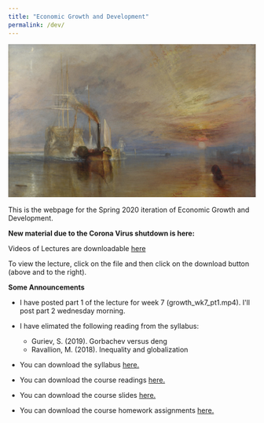 ```yaml
---
title: "Economic Growth and Development"
permalink: /dev/
---
```


![fighting_temaraire](/assets/images/fighting_temaraire.png)

This is the webpage for the Spring 2020 iteration of Economic Growth and Development.

**New material due to the Corona Virus shutdown is here:**

Videos of Lectures are downloadable [here](https://github.com/noeldjohnson/Economic-Growth-and-Development-Lectures/tree/80d6b93c138a013d6379a62d2cbe79e6505c48a7)

To view the lecture, click on the file and then click on the download button (above and to the right).

**Some Announcements**

* I have posted part 1 of the lecture for week 7 (growth_wk7_pt1.mp4). I'll post part 2 wednesday morning.

* I have elimated the following reading from the syllabus:
  * Guriev, S. (2019). Gorbachev versus deng
  * Ravallion, M. (2018). Inequality and globalization

* You can download the syllabus [here.](https://www.dropbox.com/s/jeu28blcv0lluxr/Dev_Sp20.pdf?dl=0)

* You can download the course readings [here.](https://www.dropbox.com/sh/73o3rocgha8gjlx/AAA-6pUMNYVaWRAL1vohtjBMa?dl=0)

* You can download the course slides [here.](https://www.dropbox.com/sh/tbs0gdeni64dnny/AADu8bVeOHLvGjdWs_ng_oRCa?dl=0)

* You can download the course homework assignments [here.](https://www.dropbox.com/sh/27idjdrjg28y0d9/AABoXkXdlP7zPbF_HIguzFoga?dl=0)

